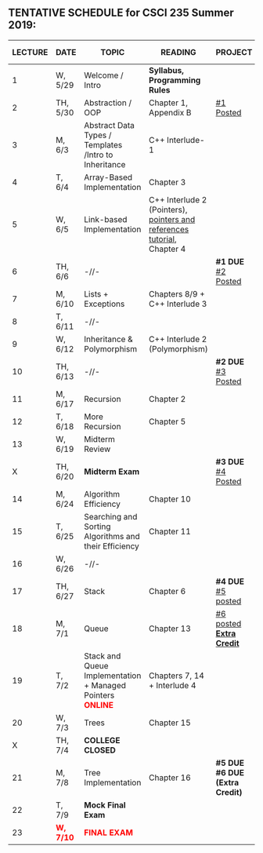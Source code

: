 

## TENTATIVE SCHEDULE for CSCI 235 Summer 2019:

LECTURE | DATE | TOPIC | READING | PROJECT | SLIDES | STUDY QUESTIONS |
------- | ---- | ----- | -------- | --------- | ------- | ------- |
1 | W, 5/29 | Welcome / Intro | **Syllabus, Programming Rules** |  | [Lecture 1](Lectures/Lecture_1_Intro.pdf)
2 | TH,  5/30 | Abstraction / OOP | Chapter 1, Appendix B   |   [#1 Posted](documents/Project_1.pdf)  |[Lecture 2](Lectures/Lecture2_OOP.pdf)
3 | M, 6/3 | Abstract Data Types / Templates /Intro to Inheritance | C++ Interlude-1 | | [Lecture 3](Lectures/Lecture3_ADT&Templates.pdf) |  [ADT_IN_SQ](documents/ADT_InheritanceQ.pdf)
4 | T, 6/4 | Array-Based Implementation | Chapter 3  | | [Lecture 4](Lectures/Lecture4_ArrayBag.pdf)   | [ArrayBag_SQ](documents/ArrayBag_studyQ.pdf)
5 | W, 6/5 | Link-based Implementation  | C++ Interlude 2 (Pointers), [pointers and references tutorial](http://www.ntu.edu.sg/home/ehchua/programming/cpp/cp4_pointerreference.html),  Chapter 4| | [Lecture 5](Lectures/Lecture5_LinkedBag.pdf)   | [LinkedChain_SQ](documents/LinkedChain_studyQ.pdf)
6 | TH, 6/6 | -//- |  | **#1 DUE** [#2 Posted](documents/Project2.pdf) |
7 | M, 6/10 | Lists + Exceptions | Chapters 8/9 + C++ Interlude 3 |  | [Lecture 7](Lectures/Lecture7_Lists.pdf)  | [List_SQ](documents/List_studyQ.pdf)
8 | T, 6/11 | -//-|  | | [Lecture 8](Lectures/Lecture8_ExceptionHandling.pdf)   | 
9 | W, 6/12 | Inheritance  & Polymorphism  | C++ Interlude 2 (Polymorphism) | | [Lecture 9](Lectures/Lecture9_Polymorphism.pdf)  | [Polymorphism_SQ](documents/Polymorphism_studyQ.pdf)
10 | TH, 6/13 | -//-  |  | **#2 DUE** [#3 Posted](documents/Project3.pdf) | |
11 | M, 6/17 | Recursion | Chapter 2 | |[Lecture 11](Lectures/Lecture11_Recursion.pdf)  |  [Recursion_SQ](documents/Recursion_studyQ.pdf)
12 | T, 6/18 | More Recursion | Chapter 5 | | [Lecture 12](Lectures/Lecture12_MoreRecursion.pdf)  
13 | W, 6/19 | Midterm Review| |  | 
X | TH, 6/20 |**Midterm Exam**  |  | **#3 DUE** [#4 Posted](documents/Project4.pdf) |  |  | 
14 | M, 6/24| Algorithm Efficiency | Chapter 10 | | [Lecture 14](Lectures/Lecture14_AlgoEfficiency.pdf)|[AlgoEfficiency_SQ](documents/AlgoEff_studyQ.pdf)
15 | T, 6/25 | Searching and Sorting Algorithms and their Efficiency  | Chapter 11 | |[Lecture 15](Lectures/Lecture15_SearchingSorting.pdf) |[Sorting_SQ](documents/Sorting_studyQ.pdf)
16 | W, 6/26 |-//- | | 
17| TH, 6/27 | Stack | Chapter 6 | **#4 DUE** [#5 posted](documents/Project5.pdf) | [Lecture 17](Lectures/Lecture17_Stack.pdf)  | [Stack_SQ](documents/Stack_studyQ.pdf)
18 | M, 7/1 |Queue| Chapter 13  | [#6 posted **Extra Credit**](documents/Project_6.pdf)  | [Lecture 18](Lectures/Lecture18_Queue.pdf) | [Queue_SQ](documents/Queue_studyQ.pdf)
19 | T, 7/2 | Stack and Queue Implementation + Managed Pointers <b><span style="color:red"> ONLINE</span></b> | Chapters 7, 14 + Interlude 4  |  | [Lecture 19 StackImpl](Lectures/Lecture19_Stack_Impl.pdf) [Lecture 19 QueueImpl](Lectures/Lecture19_Queue_Impl.pdf) [Lecture 19 ManagedPtr](Lectures/Lecture19_ManagedPointers.pdf)
20 | W, 7/3 |  Trees | Chapter 15 | | [Lecture 20](Lectures/Lecture20_Trees.pdf)
X | TH, 7/4 | **COLLEGE CLOSED** |
21 | M, 7/8 |  Tree Implementation | Chapter 16 | **#5 DUE** **#6 DUE (Extra Credit)**|  [Lecture 21](Lectures/Lecture21_TreeImpl.pdf)| [Tree_SQ](documents/Tree_studyQ.pdf)
22 | T, 7/9 | **Mock Final Exam** |
23 |<b><span style="color:red">  W, 7/10 </span></b> |  <b><span style="color:red"> FINAL EXAM </span></b> | |



